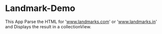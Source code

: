 # Landmark-Demo

This App Parse the HTML for 'www.landmarks.com' or 'www.landmarks.in' and Displays the result in a collectionView.

